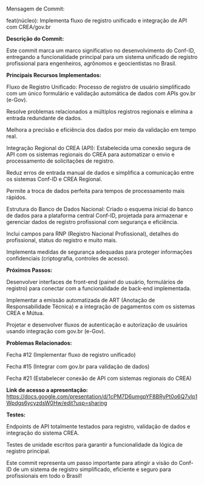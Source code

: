 Mensagem de Commit:

feat(núcleo): Implementa fluxo de registro unificado e integração de API com CREA/gov.br

<b>Descrição do Commit:</b>

Este commit marca um marco significativo no desenvolvimento do Conf-ID, entregando a funcionalidade principal para um sistema unificado de registro profissional para engenheiros, agrônomos e geocientistas no Brasil.

<b>Principais Recursos Implementados:</b>

Fluxo de Registro Unificado: Processo de registro de usuário simplificado com um único formulário e validação automática de dados com APIs gov.br (e-Gov).

Resolve problemas relacionados a múltiplos registros regionais e elimina a entrada redundante de dados.

Melhora a precisão e eficiência dos dados por meio da validação em tempo real.

Integração Regional do CREA (API): Estabelecida uma conexão segura de API com os sistemas regionais do CREA para automatizar o envio e processamento de solicitações de registro.

Reduz erros de entrada manual de dados e simplifica a comunicação entre os sistemas Conf-ID e CREA Regional.

Permite a troca de dados perfeita para tempos de processamento mais rápidos.

Estrutura do Banco de Dados Nacional: Criado o esquema inicial do banco de dados para a plataforma central Conf-ID, projetada para armazenar e gerenciar dados de registro profissional com segurança e eficiência.

Inclui campos para RNP (Registro Nacional Profissional), detalhes do profissional, status do registro e muito mais.

Implementa medidas de segurança adequadas para proteger informações confidenciais (criptografia, controles de acesso).

<b>Próximos Passos:</b>

Desenvolver interfaces de front-end (painel do usuário, formulários de registro) para conectar com a funcionalidade de back-end implementada.

Implementar a emissão automatizada de ART (Anotação de Responsabilidade Técnica) e a integração de pagamentos com os sistemas CREA e Mútua.

Projetar e desenvolver fluxos de autenticação e autorização de usuários usando integração com gov.br (e-Gov).

<b>Problemas Relacionados:</b>

Fecha #12 (Implementar fluxo de registro unificado)

Fecha #15 (Integrar com gov.br para validação de dados)

Fecha #21 (Estabelecer conexão de API com sistemas regionais do CREA)

<b>Link de acesso a apresentação:</b>
https://docs.google.com/presentation/d/1cPM7D6umgpYF8BRyPt0o6Q7vIp1Wpdgs6ycyzdsW0Hw/edit?usp=sharing

<b>Testes:</b>

Endpoints de API totalmente testados para registro, validação de dados e integração do sistema CREA.

Testes de unidade escritos para garantir a funcionalidade da lógica de registro principal.

Este commit representa um passo importante para atingir a visão do Conf-ID de um sistema de registro simplificado, eficiente e seguro para profissionais em todo o Brasil!
